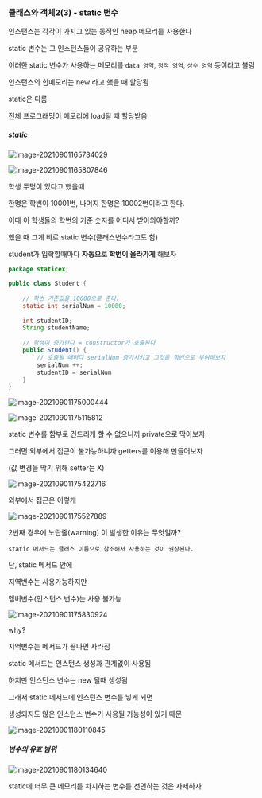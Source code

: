 ### 클래스와 객체2(3) - static 변수



인스턴스는 각각이 가지고 있는 동적인 heap 메모리를 사용한다

static 변수는 그 인스턴스들이 공유하는 부분

이러한 static 변수가 사용하는 메모리를 `data 영역`, `정적 영역`, `상수 영역` 등이라고 불림



인스턴스의 힙메모리는 new 라고 했을 때 할당됨

static은 다름

전체 프로그래밍이 메모리에 load될 때 할당받음



##### static

![image-20210901165734029](C:\Users\multicampus\AppData\Roaming\Typora\typora-user-images\image-20210901165734029.png)

![image-20210901165807846](C:\Users\multicampus\AppData\Roaming\Typora\typora-user-images\image-20210901165807846.png)





학생 두명이 있다고 했을때 

한명은 학번이 10001번, 나머지 한명은 10002번이라고 한다.

이때 이 학생들의 학번의 기준 숫자를 어디서 받아와야할까?

했을 때 그게 바로 static 변수(클래스변수라고도 함)



student가 입학할때마다 **자동으로 학번이 올라가게** 해보자

```java
package staticex;

public class Student {
    
    // 학번 기준값을 10000으로 준다.
    static int serialNum = 10000;
    
    int studentID;
    String studentName;
    
    // 학생이 증가한다 = constructor가 호출된다
    public Student() {
        // 호출될 때마다 serialNum 증가시키고 그것을 학번으로 부여해보자
        serialNum ++;
        studentID = serialNum
    }
}
```





![image-20210901175000444](C:\Users\multicampus\AppData\Roaming\Typora\typora-user-images\image-20210901175000444.png)

![image-20210901175115812](C:\Users\multicampus\AppData\Roaming\Typora\typora-user-images\image-20210901175115812.png)



static 변수를 함부로 건드리게 할 수 없으니까 private으로 막아보자

그러면 외부에서 접근이 불가능하니까 getters를 이용해 만들어보자

(값 변경을 막기 위해 setter는 X)

![image-20210901175422716](C:\Users\multicampus\AppData\Roaming\Typora\typora-user-images\image-20210901175422716.png)



외부에서 접근은 이렇게

![image-20210901175527889](C:\Users\multicampus\AppData\Roaming\Typora\typora-user-images\image-20210901175527889.png)



2번째 경우에 노란줄(warning) 이 발생한 이유는 무엇일까?

`static 메서드는 클래스 이름으로 참조해서 사용하는 것이 권장된다.`





단, static 메서드 안에

지역변수는 사용가능하지만

멤버변수(인스턴스 변수)는 사용 불가능

![image-20210901175830924](C:\Users\multicampus\AppData\Roaming\Typora\typora-user-images\image-20210901175830924.png)



why?

지역변수는 메서드가 끝나면 사라짐

static 메서드는 인스턴스 생성과 관계없이 사용됨

하지만 인스턴스 변수는 new 될때 생성됨

그래서 static 메서드에 인스턴스 변수를 넣게 되면

생성되지도 않은 인스턴스 변수가 사용될 가능성이 있기 때문

![image-20210901180110845](C:\Users\multicampus\AppData\Roaming\Typora\typora-user-images\image-20210901180110845.png)





##### 변수의 유효 범위

![image-20210901180134640](C:\Users\multicampus\AppData\Roaming\Typora\typora-user-images\image-20210901180134640.png)

static에 너무 큰 메모리를 차지하는 변수를 선언하는 것은 자제하자